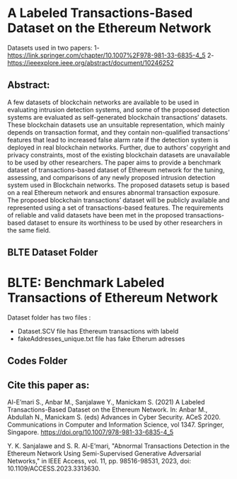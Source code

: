 # A Labeled Transactions-Based Dataset on the Ethereum Network
 Datasets used in two papers:
 1- https://link.springer.com/chapter/10.1007%2F978-981-33-6835-4_5 
 2- https://ieeexplore.ieee.org/abstract/document/10246252 
 
 ## Abstract:
 A few datasets of blockchain networks are available to be used in evaluating intrusion detection systems, and some of the proposed detection systems are evaluated as self-generated blockchain transactions’ datasets. These blockchain datasets use an unsuitable representation, which mainly depends on transaction format, and they contain non-qualified transactions’ features that lead to increased false alarm rate if the detection system is deployed in real blockchain networks. Further, due to authors’ copyright and privacy constraints, most of the existing blockchain datasets are unavailable to be used by other researchers. The paper aims to provide a benchmark dataset of transactions-based dataset of Ethereum network for the tuning, assessing, and comparisons of any newly proposed intrusion detection system used in Blockchain networks. The proposed datasets setup is based on a real Ethereum network and ensures abnormal transaction exposure. The proposed blockchain transactions’ dataset will be publicly available and represented using a set of transactions-based features. The requirements of reliable and valid datasets have been met in the proposed transactions-based dataset to ensure its worthiness to be used by other researchers in the same field.

## BLTE Dataset Folder 

# BLTE: Benchmark Labeled Transactions of Ethereum Network
Dataset folder has two files :
- Dataset.SCV file has Ethereum transactions with labeld 
- fakeAddresses_unique.txt file has fake Etherum adresses 

## Codes Folder 

## Cite this paper as:
Al-E’mari S., Anbar M., Sanjalawe Y., Manickam S. (2021) A Labeled Transactions-Based Dataset on the Ethereum Network. In: Anbar M., Abdullah N., Manickam S. (eds) Advances in Cyber Security. ACeS 2020. Communications in Computer and Information Science, vol 1347. Springer, Singapore. https://doi.org/10.1007/978-981-33-6835-4_5

Y. K. Sanjalawe and S. R. Al-E’mari, "Abnormal Transactions Detection in the Ethereum Network Using Semi-Supervised Generative Adversarial Networks," in IEEE Access, vol. 11, pp. 98516-98531, 2023, doi: 10.1109/ACCESS.2023.3313630.



